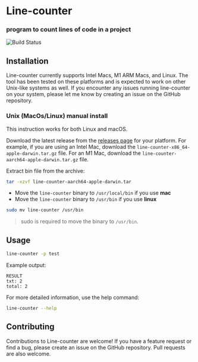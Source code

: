 # Line-counter
### program to count lines of code in a project

![Build Status](https://github.com/leonovk/line-counter/actions/workflows/ci.yml/badge.svg)

## Installation

Line-counter currently supports Intel Macs, M1 ARM Macs, and Linux. The tool has been tested on these platforms and is expected to work on other Unix-like systems as well. If you encounter any issues running line-counter on your system, please let me know by creating an issue on the GitHub repository.


### Unix (MacOs/Linux) manual install

This instruction works for both Linux and macOS.

Download the latest release from the [releases page](https://github.com/leonovk/line-counter/releases) for your platform. For example, if you are using an Intel Mac, download the `line-counter-x86_64-apple-darwin.tar.gz` file. For an M1 Mac, download the `line-counter-aarch64-apple-darwin.tar.gz` file.

Extract bin file from the archive:
  
```bash
tar -xzvf line-counter-aarch64-apple-darwin.tar
```

- Move the `line-counter` binary to `/usr/local/bin` if you use **mac**
- Move the `line-counter` binary to `/usr/bin` if you use **linux**
  
```bash
sudo mv line-counter /usr/bin
```
> sudo is required to move the binary to `/usr/bin`.

## Usage

```bash
line-counter -p test
```

Example output:
```
RESULT
txt: 2
total: 2
```
For more detailed information, use the help command:

```bash
line-counter --help
```

## Contributing

Contributions to Line-counter are welcome! If you have a feature request or find a bug, please create an issue on the GitHub repository. Pull requests are also welcome.
